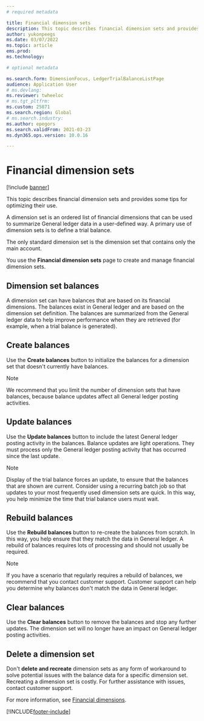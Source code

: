 ```yaml
---
# required metadata

title: Financial dimension sets
description: This topic describes financial dimension sets and provides some tips for optimizing their use.
author: yukonpeegs
ms.date: 03/07/2022
ms.topic: article
ems.prod: 
ms.technology: 

# optional metadata

ms.search.form: DimensionFocus, LedgerTrialBalanceListPage
audience: Application User
# ms.devlang: 
ms.reviewer: twheeloc
# ms.tgt_pltfrm: 
ms.custom: 25871
ms.search.region: Global
# ms.search.industry: 
ms.author: epegors
ms.search.validFrom: 2021-03-23
ms.dyn365.ops.version: 10.0.16

---
```


# Financial dimension sets

[!include [banner](../includes/banner.md)]

This topic describes financial dimension sets and provides some tips for optimizing their use.

A dimension set is an ordered list of financial dimensions that can be used to summarize General ledger data in a user-defined way. A primary use of dimension sets is to define a trial balance.

The only standard dimension set is the dimension set that contains only the main account.

You use the **Financial dimension sets** page to create and manage financial dimension sets.

## Dimension set balances

A dimension set can have balances that are based on its financial dimensions. The balances exist in General ledger and are based on the dimension set definition. The balances are summarized from the General ledger data to help improve performance when they are retrieved (for example, when a trial balance is generated).

## Create balances

Use the **Create balances** button to initialize the balances for a dimension set that doesn't currently have balances.

> [!NOTE]
> We recommend that you limit the number of dimension sets that have balances, because balance updates affect all General ledger posting activities.

## Update balances

Use the **Update balances** button to include the latest General ledger posting activity in the balances. Balance updates are light operations. They must process only the General ledger posting activity that has occurred since the last update.

> [!NOTE]
> Display of the trial balance forces an update, to ensure that the balances that are shown are current. Consider using a recurring batch job so that updates to your most frequently used dimension sets are quick. In this way, you help minimize the time that trial balance users must wait.

## Rebuild balances

Use the **Rebuild balances** button to re-create the balances from scratch. In this way, you help ensure that they match the data in General ledger. A rebuild of balances requires lots of processing and should not usually be required.

> [!NOTE]
> If you have a scenario that regularly requires a rebuild of balances, we recommend that you contact customer support. Customer support can help you determine why balances don't match the data in General ledger.

## Clear balances

Use the **Clear balances** button to remove the balances and stop any further updates. The dimension set will no longer have an impact on General ledger posting activities.

## Delete a dimension set

Don't **delete and recreate** dimension sets as any form of workaround to solve potential issues with the balance data for a specific dimension set. Recreating a dimension set is costly. For further assistance with issues, contact customer support. 


For more information, see [Financial dimensions](financial-dimensions.md).

[!INCLUDE[footer-include](../../includes/footer-banner.md)]
